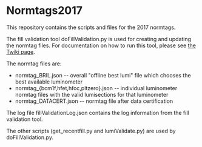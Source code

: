 # Normtags2017
This repository contains the scripts and files for the 2017 normtags.

The fill validation tool doFillValidation.py is used for creating and updating the normtag files. For documentation on how to run this tool, please see [the Twiki page](https://twiki.cern.ch/twiki/bin/view/CMS/FillValidationTool).

The normtag files are:
* normtag_BRIL.json -- overall "offline best lumi" file which chooses the best available luminometer
* normtag_{bcm1f,hfet,hfoc,pltzero}.json -- individual luminometer normtag files with the valid lumisections for that luminometer
* normtag_DATACERT.json -- normtag file after data certification

The log file fillValidationLog.json contains the log information from the fill validation tool.

The other scripts (get_recentfill.py and lumiValidate.py) are used by doFillValidation.py.
